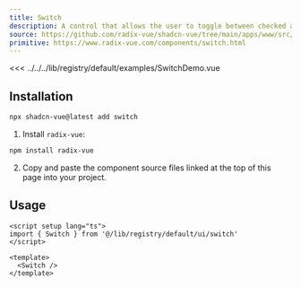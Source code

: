 ```yaml
---
title: Switch
description: A control that allows the user to toggle between checked and not checked.
source: https://github.com/radix-vue/shadcn-vue/tree/main/apps/www/src/lib/registry/default/ui/switch 
primitive: https://www.radix-vue.com/components/switch.html
---
```


<ComponentPreview name="SwitchDemo" >

<<< ../../../lib/registry/default/examples/SwitchDemo.vue

</ComponentPreview>



## Installation

```bash
npx shadcn-vue@latest add switch
```

<ManualInstall>

1. Install `radix-vue`:

```bash
npm install radix-vue
```

2. Copy and paste the component source files linked at the top of this page into your project.
</ManualInstall>

## Usage

```vue
<script setup lang="ts">
import { Switch } from '@/lib/registry/default/ui/switch'
</script>

<template>
  <Switch />
</template>
```